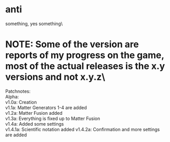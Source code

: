 # anti
something, yes something\
# NOTE: Some of the version are reports of my progress on the game, most of the actual releases is the x.y versions and not x.y.z\
Patchnotes:\
Alpha:\
v1.0a: Creation\
v1.1a: Matter Generators 1-4 are added\
v1.2a: Matter Fusion added\
v1.3a: Everything is fixed up to Matter Fusion\
v1.4a: Added some settings\
v1.4.1a: Scientific notation added
v1.4.2a: Confirmation and more settings are added
